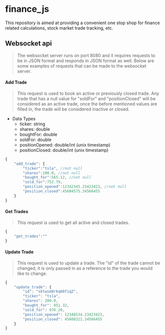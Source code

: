 # finance_js
This repository is aimed at providing a convenient one stop shop for finance related calculations, stock market trade tracking, etc.

## Websocket api
> The websocket server runs on port 8080 and it requires requests to be in JSON format and responds in JSON format as well. Below are some examples of requests that can be made to the websocket server.

#### Add Trade
> This request is used to book an active or previously closed trade. Any trade that has a null value for "soldFor" and "positionClosed" will be considered as an active trade, once the before mentioned values are filled in, the trade will be considered inactive or closed.

* Data Types
  * ticker: string
  * shares: double
  * boughtFor: double
  * soldFor: double
  * positionOpened: double/int (unix timestamp)
  * positionClosed: double/int (unix timestamp)

```javascript
{
	"add_trade": {
		"ticker":"tsla", //not null
		"shares":100.0, //not null
		"bought_for":565.12, //not null
		"sold_for":752.79,
		"position_opened":12342345.23423423, //not null
		"position_closed":45604575.34566455
	}
}
```

#### Get Trades
> This request is used to get all active and closed trades.
```javascript
{
	"get_trades":""
}
```

#### Update Trade
> This request is used to update a trade. The "id" of the trade cannot be changed, it is only passed in as a reference to the trade you would like to change.
```javascript
{
	"update_trade": {
		"id": "sktwim0rkq60fiq2",
		"ticker": "tsla",
		"shares": 200.0,
		"bought_for": 951.32,
		"sold_for": 976.20,
		"position_opened": 12346534.23423423,
		"position_closed": 45608321.34566455
	}
}
```